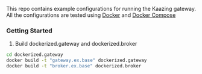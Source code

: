This repo contains example configurations for running the Kaazing gateway.  All the configurations are tested using [Docker](https://docs.docker.com/mac/started/) and [Docker Compose](https://docs.docker.com/compose/)

### Getting Started

1. Build dockerized.gateway and dockerized.broker
```bash
cd dockerized.gateway
docker build -t "gateway.ex.base" dockerized.gateway
docker build -t "broker.ex.base" dockerized.broker
```
